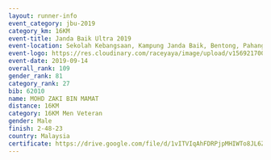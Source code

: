 ```yaml
---
layout: runner-info 
event_category: jbu-2019 
category_km: 16KM 
event-title: Janda Baik Ultra 2019 
event-location: Sekolah Kebangsaan, Kampung Janda Baik, Bentong, Pahang, Malaysia 
event-logo: https://res.cloudinary.com/raceyaya/image/upload/v1569217009/logo/janda-baik_vch1pc.jpg 
event-date: 2019-09-14
overall_rank: 109
gender_rank: 81
category_rank: 27
bib: 62010
name: MOHD ZAKI BIN MAMAT
distance: 16KM
category: 16KM Men Veteran
gender: Male
finish: 2-48-23
country: Malaysia
certificate: https://drive.google.com/file/d/1vITVIqAhFDRPjpMHIWTo8JL6Z0KpTj9S/view?usp=sharing
---
```

